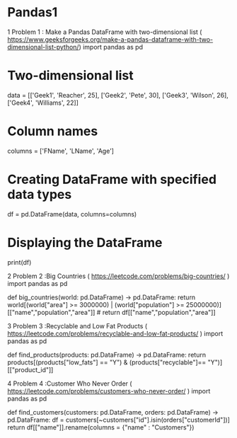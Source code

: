 # Pandas1

1 Problem 1 : Make a Pandas DataFrame with two-dimensional list	(	https://www.geeksforgeeks.org/make-a-pandas-dataframe-with-two-dimensional-list-python/)
import pandas as pd

# Two-dimensional list
data = [['Geek1', 'Reacher', 25],
        ['Geek2', 'Pete', 30],
        ['Geek3', 'Wilson', 26],
        ['Geek4', 'Williams', 22]]

# Column names
columns = ['FName', 'LName', 'Age']

# Creating DataFrame with specified data types
df = pd.DataFrame(data, columns=columns)

# Displaying the DataFrame
print(df)

2 Problem 2 :Big Countries	(	https://leetcode.com/problems/big-countries/ )
import pandas as pd

def big_countries(world: pd.DataFrame) -> pd.DataFrame:
    return world[(world["area"] >= 3000000) | (world["population"] >= 25000000)][["name","population","area"]]
    # return df[["name","population","area"]]

3 Problem 3 :Recyclable and Low Fat Products	(	https://leetcode.com/problems/recyclable-and-low-fat-products/ )
import pandas as pd

def find_products(products: pd.DataFrame) -> pd.DataFrame:
    return products[(products["low_fats"] == "Y") & (products["recyclable"]== "Y")][["product_id"]]

4 Problem 4 :Customer Who Never Order	(	https://leetcode.com/problems/customers-who-never-order/  )
import pandas as pd

def find_customers(customers: pd.DataFrame, orders: pd.DataFrame) -> pd.DataFrame:
    df = customers[~customers["id"].isin(orders["customerId"])]
    return df[["name"]].rename(columns = {"name" : "Customers"})

